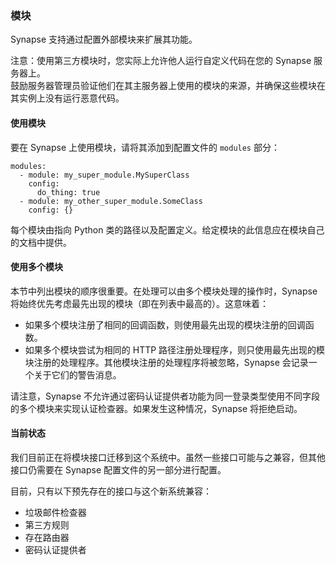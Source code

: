 ﻿### 模块

Synapse 支持通过配置外部模块来扩展其功能。

注意：使用第三方模块时，您实际上允许他人运行自定义代码在您的 Synapse 服务器上。  
鼓励服务器管理员验证他们在其主服务器上使用的模块的来源，并确保这些模块在其实例上没有运行恶意代码。

#### 使用模块

要在 Synapse 上使用模块，请将其添加到配置文件的 `modules` 部分：

```
modules:
  - module: my_super_module.MySuperClass
    config:
      do_thing: true
  - module: my_other_super_module.SomeClass
    config: {}
```

每个模块由指向 Python 类的路径以及配置定义。给定模块的此信息应在模块自己的文档中提供。

#### 使用多个模块

本节中列出模块的顺序很重要。在处理可以由多个模块处理的操作时，Synapse 将始终优先考虑最先出现的模块（即在列表中最高的）。这意味着：

*   如果多个模块注册了相同的回调函数，则使用最先出现的模块注册的回调函数。
*   如果多个模块尝试为相同的 HTTP 路径注册处理程序，则只使用最先出现的模块注册的处理程序。其他模块注册的处理程序将被忽略，Synapse 会记录一个关于它们的警告消息。

请注意，Synapse 不允许通过密码认证提供者功能为同一登录类型使用不同字段的多个模块来实现认证检查器。如果发生这种情况，Synapse 将拒绝启动。

#### 当前状态

我们目前正在将模块接口迁移到这个系统中。虽然一些接口可能与之兼容，但其他接口仍需要在 Synapse 配置文件的另一部分进行配置。

目前，只有以下预先存在的接口与这个新系统兼容：

*   垃圾邮件检查器
*   第三方规则
*   存在路由器
*   密码认证提供者